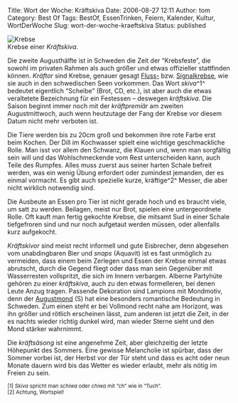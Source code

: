 Title: Wort der Woche: Kräftskiva
Date: 2006-08-27 12:11
Author: tom
Category: Best Of
Tags: BestOf, EssenTrinken, Feiern, Kalender, Kultur, WortDerWoche
Slug: wort-der-woche-kraeftskiva
Status: published

<div class="figure right">

![Krebse](/pic/kraftor.jpg)  
Krebse einer *Kräftskiva*.

</div>

Die zweite Augusthälfte ist in Schweden die Zeit der “Krebsfeste”, die
sowohl im privaten Rahmen als auch größer und etwas offizieller
stattfinden können. *Kräftor* sind Krebse, genauer gesagt
[Fluss-](http://de.wikipedia.org/wiki/Flusskrebs) bzw.
[Signalkrebse](http://de.wikipedia.org/wiki/Signalkrebs), wie sie auch
in den schwedischen Seen vorkommen. Das Wort *skiva*^1^ bedeutet
eigentlich “Scheibe” (Brot, CD, etc.), ist aber auch die etwas
veraltetete Bezeichnung für ein Festessen – deswegen *kräftskiva*. Die
Saison beginnt immer noch mit der *kräftpremiär* am zweiten
Augustmittwoch, auch wenn heutzutage der Fang der Krebse vor diesem
Datum nicht mehr verboten ist.

Die Tiere werden bis zu 20cm groß und bekommen ihre rote Farbe erst beim
Kochen. Der Dill im Kochwasser spielt eine wichtige geschmackliche
Rolle. Man isst vor allem den Schwanz, die Klauen und, wenn man
sorgfältig sein will und das Wohlschmeckende vom Rest unterscheiden
kann, auch Teile des Rumpfes. Alles muss zuerst aus seiner harten Schale
befreit werden, was ein wenig Übung erfordert oder zumindest jemanden,
der es einmal vormacht. Es gibt auch spezielle kurze, kräftige^2^
Messer, die aber nicht wirklich notwendig sind.

Die Ausbeute an Essen pro Tier ist nicht gerade hoch und es braucht
viele, um satt zu werden. Beilagen, meist nur Brot, spielen eine
untergeordnete Rolle. Oft kauft man fertig gekochte Krebse, die mitsamt
Sud in einer Schale tiefgefroren sind und nur noch aufgetaut werden
müssen, oder allenfalls kurz aufgekocht.

*Kräftskivor* sind meist recht informell und gute Eisbrecher, denn
abgesehen vom unabdingbaren Bier und *snaps* (Aquavit) ist es fast
unmöglich zu vermeiden, dass einem beim Zerlegen und Essen der Krebse
einmal etwas abrutscht, durch die Gegend fliegt oder dass man sein
Gegenüber mit Wasserresten vollspritzt, die sich im Innern verbargen.
Alberne Partyhüte gehören zu einer *kräftskiva*, auch zu den etwas
formelleren, bei denen Leute Anzug tragen. Passende Dekoration sind
Lampions mit Mondmotiv, denn der
[Augustmond](http://www.fof.se/?id=05659a) (S) hat eine besonders
romantische Bedeutung in Schweden. Zum einen steht er bei Vollmond recht
nahe am Horizont, was ihn größer und rötlich erscheinen lässt, zum
anderen ist jetzt die Zeit, in der es nachts wieder richtig dunkel wird,
man wieder Sterne sieht und den Mond stärker wahrnimmt.

Die *kräftsäsong* ist eine angenehme Zeit, aber gleichzeitig der letzte
Höhepunkt des Sommers. Eine gewisse Melancholie ist spürbar, dass der
Sommer vorbei ist, der Herbst vor der Tür steht und dass es acht oder
neun Monate dauern wird bis das Wetter es wieder erlaubt, mehr als nötig
im Freien zu sein.

<small>[1] *Skiva* spricht man *schiwa* oder *chiwa* mit “ch” wie in
“Tuch”.  
[2] Achtung, Wortspiel!</small>

